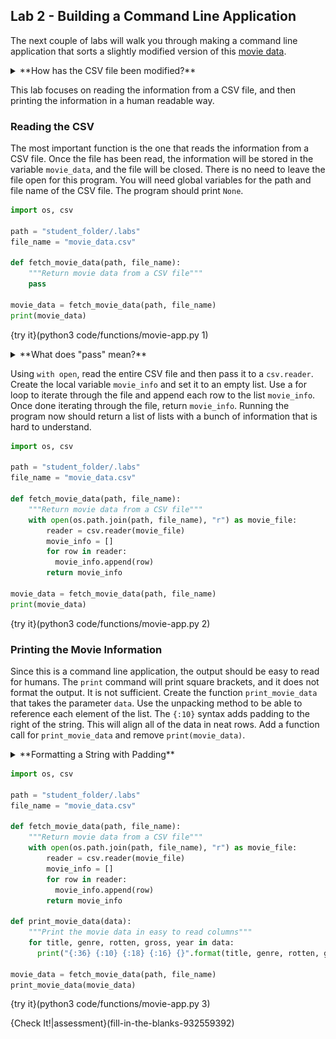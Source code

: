 ## Lab 2 - Building a Command Line Application

The next couple of labs will walk you through making a command line application that sorts a slightly modified version of this [movie data](https://gist.github.com/tiangechen/b68782efa49a16edaf07dc2cdaa855ea). 

<details><summary>**How has the CSV file been modified?**</summary>The CSV file used for this project only contains the columns for the film, genre, Rotten Tomatoes score, the worldwide gross, and the year the film was released. Including all of the data would be too world for the terminal. Rows of data would go onto a second line, which hurt human readability. In addition, duplicates were removed, and a few of the genres needed to be capitalized.</details>

This lab focuses on reading the information from a CSV file, and then printing the information in a human readable way.

### Reading the CSV
The most important function is the one that reads the information from a CSV file. Once the file has been read, the information will be stored in the variable `movie_data`, and the file will be closed. There is no need to leave the file open for this program. You will need global variables for the path and file name of the CSV file. The program should print `None`.

```python
import os, csv

path = "student_folder/.labs"
file_name = "movie_data.csv"

def fetch_movie_data(path, file_name):
    """Return movie data from a CSV file"""
    pass

movie_data = fetch_movie_data(path, file_name) 
print(movie_data)
```

{try it}(python3 code/functions/movie-app.py 1)

<details><summary>**What does "pass" mean?**</summary>Think of `pass` as a placeholder for a function. We know that the function needs to do something or else an error message will appear. Using `pass` means that the function will not do anything, but there will not be an error message either.</details>

Using `with open`, read the entire CSV file and then pass it to a `csv.reader`. Create the local variable `movie_info` and set it to an empty list. Use a for loop to iterate through the file and append each row to the list `movie_info`. Once done iterating through the file, return `movie_info`. Running the program now should return a list of lists with a bunch of information that is hard to understand.

```python
import os, csv

path = "student_folder/.labs"
file_name = "movie_data.csv"

def fetch_movie_data(path, file_name):
    """Return movie data from a CSV file"""
    with open(os.path.join(path, file_name), "r") as movie_file:
        reader = csv.reader(movie_file)
        movie_info = []
        for row in reader:
          movie_info.append(row)
        return movie_info

movie_data = fetch_movie_data(path, file_name) 
print(movie_data)
```

{try it}(python3 code/functions/movie-app.py 2)

### Printing the Movie Information
Since this is a command line application, the output should be easy to read for humans. The `print` command will print square brackets, and it does not format the output. It is not sufficient. Create the function `print_movie_data` that takes the parameter `data`. Use the unpacking method to be able to reference each element of the list. The `{:10}` syntax adds padding to the right of the string. This will align all of the data in neat rows. Add a function call for `print_movie_data` and remove `print(movie_data)`.

<details><summary>**Formatting a String with Padding**</summary><img src=".guides/images/formatting-columns.png" /></details>

```python
import os, csv

path = "student_folder/.labs"
file_name = "movie_data.csv"

def fetch_movie_data(path, file_name):
    """Return movie data from a CSV file"""
    with open(os.path.join(path, file_name), "r") as movie_file:
        reader = csv.reader(movie_file)
        movie_info = []
        for row in reader:
          movie_info.append(row)
        return movie_info

def print_movie_data(data):
    """Print the movie data in easy to read columns"""
    for title, genre, rotten, gross, year in data:
      print("{:36} {:10} {:18} {:16} {}".format(title, genre, rotten, gross, year))
      
movie_data = fetch_movie_data(path, file_name) 
print_movie_data(movie_data)
```

{try it}(python3 code/functions/movie-app.py 3)

{Check It!|assessment}(fill-in-the-blanks-932559392)
